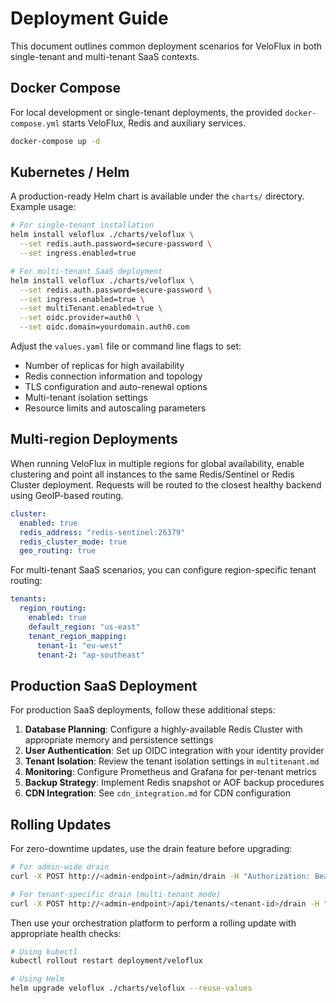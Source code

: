 # Deployment Guide

This document outlines common deployment scenarios for VeloFlux in both single-tenant and multi-tenant SaaS contexts.

## Docker Compose

For local development or single-tenant deployments, the provided `docker-compose.yml` starts VeloFlux, Redis and auxiliary services.

```bash
docker-compose up -d
```

## Kubernetes / Helm

A production-ready Helm chart is available under the `charts/` directory. Example usage:

```bash
# For single-tenant installation
helm install veloflux ./charts/veloflux \
  --set redis.auth.password=secure-password \
  --set ingress.enabled=true

# For multi-tenant SaaS deployment
helm install veloflux ./charts/veloflux \
  --set redis.auth.password=secure-password \
  --set ingress.enabled=true \
  --set multiTenant.enabled=true \
  --set oidc.provider=auth0 \
  --set oidc.domain=yourdomain.auth0.com
```

Adjust the `values.yaml` file or command line flags to set:
- Number of replicas for high availability
- Redis connection information and topology
- TLS configuration and auto-renewal options
- Multi-tenant isolation settings
- Resource limits and autoscaling parameters

## Multi‑region Deployments

When running VeloFlux in multiple regions for global availability, enable clustering and point all instances to the same Redis/Sentinel or Redis Cluster deployment. Requests will be routed to the closest healthy backend using GeoIP-based routing.

```yaml
cluster:
  enabled: true
  redis_address: "redis-sentinel:26379"
  redis_cluster_mode: true
  geo_routing: true
```

For multi-tenant SaaS scenarios, you can configure region-specific tenant routing:

```yaml
tenants:
  region_routing:
    enabled: true
    default_region: "us-east"
    tenant_region_mapping: 
      tenant-1: "eu-west"
      tenant-2: "ap-southeast"
```

## Production SaaS Deployment

For production SaaS deployments, follow these additional steps:

1. **Database Planning**: Configure a highly-available Redis Cluster with appropriate memory and persistence settings
2. **User Authentication**: Set up OIDC integration with your identity provider
3. **Tenant Isolation**: Review the tenant isolation settings in `multitenant.md`
4. **Monitoring**: Configure Prometheus and Grafana for per-tenant metrics
5. **Backup Strategy**: Implement Redis snapshot or AOF backup procedures
6. **CDN Integration**: See `cdn_integration.md` for CDN configuration

## Rolling Updates

For zero-downtime updates, use the drain feature before upgrading:

```bash
# For admin-wide drain
curl -X POST http://<admin-endpoint>/admin/drain -H "Authorization: Bearer <token>"

# For tenant-specific drain (multi-tenant mode)
curl -X POST http://<admin-endpoint>/api/tenants/<tenant-id>/drain -H "Authorization: Bearer <token>"
```

Then use your orchestration platform to perform a rolling update with appropriate health checks:

```bash
# Using kubectl
kubectl rollout restart deployment/veloflux

# Using Helm
helm upgrade veloflux ./charts/veloflux --reuse-values
```

